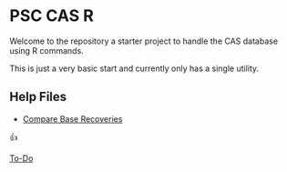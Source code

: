 # PSC CAS R

Welcome to the repository a starter project to handle the CAS database using R commands.

This is just a very basic start and currently only has a single utility.

## Help Files

* [Compare Base Recoveries](/help/compare-base-recoveries.md)


:+1:


[To-Do](/todo.md)
